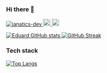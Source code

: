 ### Hi there 👋

<p align="left"> 
  <a href="https://github.com/ianatics-dev/ianatics-dev/">
    <img src="https://komarev.com/ghpvc/?username=ianatics-dev" alt="ianatics-dev" />
  </a>
  <a href="http://twitter.com/ianatics123">
    <img height="20" src="https://img.shields.io/twitter/follow/ianatics123?label=Twitter&logo=twitter&style=flat" />
  </a>
  <a href="https://github.com/ianatics-dev">
    <img height="20" src="https://img.shields.io/github/followers/ianatics-dev?label=follow&logo=github&style=flat" />
  </a>
<!--   <a href="https://www.reddit.com/user/arceduardvincent">
    <img height="20" src="https://img.shields.io/reddit/user-karma/combined/arceduardvincent?label=Reddit&logo=reddit&style=flat" />
  </a> -->
  <!-- <a href="https://stackoverflow.com/users/3788603/arceduardvincent">
    <img height="20" src="https://img.shields.io/stackexchange/stackoverflow/r/3788603?label=StackOverflow&logo=stack-overflow&style=flat" />
  </a> -->
</p>

[![Eduard GitHub stats](https://github-readme-stats.vercel.app/api?username=arceduardvincent&show_icons=true&theme=highcontrast)
![GitHub Streak](https://github-readme-streak-stats.herokuapp.com/?user=arceduardvincent&theme&theme=dark)](https://git.io/streak-stats)

### Tech stack

[![Top Langs](https://github-readme-stats.vercel.app/api/top-langs/?username=arceduardvincent)](https://github.com/anuraghazra/github-readme-stats)


